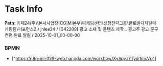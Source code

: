 # Task Info

**Path:** 카페24(주)\본사사업장\[CG]MI본부\마케팅센터\성장전략그룹\글로벌디지털마케팅팀\퍼포먼스2 / jhlee24 / [342209] 광고 소재 및 콘텐츠 제작 _ 광고주 광고 문구 컨펌 완료 알림 / 2025-10-01_00-00-00

### BPMN
- ["https://n8n-mi-029-web.hanpda.com/workflow/XySpyz7Tydi1mcVp"]

